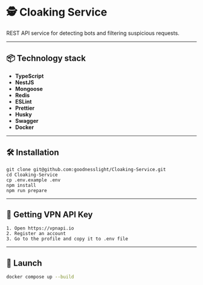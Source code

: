 # 🕵️ Cloaking Service

REST API service for detecting bots and filtering suspicious requests.

---

## 📦 Technology stack

- **TypeScript**
- **NestJS**
- **Mongoose**
- **Redis**
- **ESLint**
- **Prettier**
- **Husky**
- **Swagger**
- **Docker**

---

## 🛠 Installation

```
git clone git@github.com:goodnesslight/Cloaking-Service.git
cd Cloaking-Service
cp .env.example .env
npm install
npm run prepare
```

---

## 🔑 Getting VPN API Key

    1. Open https://vpnapi.io
    2. Register an account
    3. Go to the profile and copy it to .env file

---

## 🚀 Launch

```bash
docker compose up --build
```
